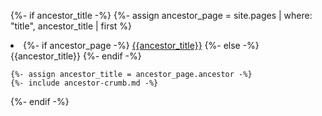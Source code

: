 {%- if ancestor_title -%}
    {%- assign ancestor_page = site.pages | where: "title", ancestor_title | first %}
    <li>
    {%- if ancestor_page -%}
        <a href="{{ancestor_page.url}}">{{ancestor_title}}</a>
    {%- else -%}
        {{ancestor_title}}
    {%- endif -%}
    </li>

    {%- assign ancestor_title = ancestor_page.ancestor -%}
    {%- include ancestor-crumb.md -%}
{%- endif -%}